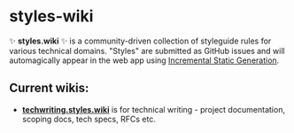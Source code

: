 # styles-wiki

✨ **styles.wiki** ✨ is a community-driven collection of styleguide rules for
various technical domains. "Styles" are submitted as GitHub issues and will
automagically appear in the web app using [Incremental Static Generation][isr].

[isr]: https://nextjs.org/blog/next-9-5#stable-incremental-static-regeneration

## Current wikis:

- [**techwriting.styles.wiki**](https://techwriting.styles.wiki/) is for technical writing - project documentation, scoping docs, tech specs, RFCs etc.
